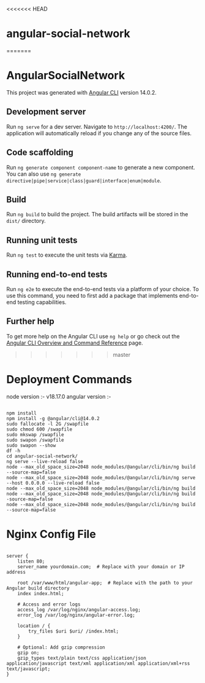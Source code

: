<<<<<<< HEAD
# angular-social-network
=======
# AngularSocialNetwork

This project was generated with [Angular CLI](https://github.com/angular/angular-cli) version 14.0.2.

## Development server

Run `ng serve` for a dev server. Navigate to `http://localhost:4200/`. The application will automatically reload if you change any of the source files.

## Code scaffolding

Run `ng generate component component-name` to generate a new component. You can also use `ng generate directive|pipe|service|class|guard|interface|enum|module`.

## Build

Run `ng build` to build the project. The build artifacts will be stored in the `dist/` directory.

## Running unit tests

Run `ng test` to execute the unit tests via [Karma](https://karma-runner.github.io).

## Running end-to-end tests

Run `ng e2e` to execute the end-to-end tests via a platform of your choice. To use this command, you need to first add a package that implements end-to-end testing capabilities.

## Further help

To get more help on the Angular CLI use `ng help` or go check out the [Angular CLI Overview and Command Reference](https://angular.io/cli) page.
>>>>>>> master

# Deployment Commands 

node version :- v18.17.0
angular version :- 
```

npm install
npm install -g @angular/cli@14.0.2
sudo fallocate -l 2G /swapfile
sudo chmod 600 /swapfile
sudo mkswap /swapfile
sudo swapon /swapfile
sudo swapon --show
df -h
cd angular-social-network/
ng serve --live-reload false
node --max_old_space_size=2048 node_modules/@angular/cli/bin/ng build --source-map=false
node --max_old_space_size=2048 node_modules/@angular/cli/bin/ng serve --host 0.0.0.0 --live-reload false
node --max_old_space_size=2048 node_modules/@angular/cli/bin/ng build
node --max_old_space_size=2048 node_modules/@angular/cli/bin/ng build -source-map=false
node --max_old_space_size=2048 node_modules/@angular/cli/bin/ng build --source-map=false

```

# Nginx Config File 

```

server {
    listen 80;
    server_name yourdomain.com;  # Replace with your domain or IP address

    root /var/www/html/angular-app;  # Replace with the path to your Angular build directory
    index index.html;

    # Access and error logs
    access_log /var/log/nginx/angular-access.log;
    error_log /var/log/nginx/angular-error.log;

    location / {
        try_files $uri $uri/ /index.html;
    }

    # Optional: Add gzip compression
    gzip on;
    gzip_types text/plain text/css application/json application/javascript text/xml application/xml application/xml+rss text/javascript;
}

```






